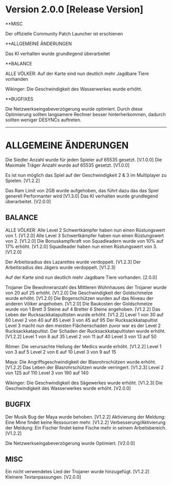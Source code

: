 # Version 2.0.0 [Release Version]

**MISC

Der offizielle Community Patch Launcher ist erschienen

**ALLGEMEINE ÄNDERUNGEN 

Das KI verhalten wurde grundlegend überarbeitet

**BALANCE

ALLE VÖLKER:
Auf der Karte sind nun deutlich mehr Jagdbare Tiere vorhanden

Wikinger:
Die Geschwindigkeit des Wasserwerkes wurde erhöht.

**BUGFIXES

Die Netzwerkseingabeverzögerung wurde optimiert.
Durch diese Optimierung sollten langsamere Rechner besser hinterherkommen, dadurch sollten weniger DESYNCs auftreten.

-------------------------------------------------------------------------------------------------------------------------

# ALLGEMEINE ÄNDERUNGEN

Die Siedler Anzahl wurde für jeden Spieler auf 65535 gesetzt. [V.1.0.0]
Die Maximale Träger Anzahl wurde auf 65535 gesetzt. [V1.0.0]

Es ist nun möglich das Spiel auf der Geschwindigkeit 2 & 3 im Multiplayer zu Spielen. [V1.2.2]

Das Ram Limit von 2GB wurde aufgehoben, das führt dazu das das Spiel generell Performanter wird [V1.3.0]
Das KI verhalten wurde grundlegend überarbeitet. [V2.0.0]


## BALANCE

ALLE VÖLKER:
Alle Level 2 Schwertkämpfer haben nun einen Rüstungswert von 1. [V1.2.0]
Alle Level 3 Schwertkämpfer haben nun einen Rüstungswert von 2. [V1.2.0]
Die Bonuskampfkraft von Squadleadern wurde von 10% auf 17% erhöht. [V1.2.0]
Squadleader haben nun einen Rüstungswert von 3. [V1.2.0]

Der Arbeitsradius des Lazarettes wurde verdoppelt. [V1.2.3]
Der Arbeitsradius des Jägers wurde verdoppelt. [V1.2.3]

Auf der Karte sind nun deutlich mehr Jagdbare Tiere vorhanden. [2.0.0]


Trojaner
Die Bewohneranzahl des Mittleren Wohnhauses der Trojaner wurde von 20 auf 25 erhöht. [V1.2.0]
Die Geschwindigkeit der Goldschmelze wurde erhöht. [V1.2.0]
Die Bogenschützen wurden auf das Niveau der anderen Völker angehoben. [V1.2.0]
Die Baukosten der Goldschmelze wurde von 1 Brett 3 Steine auf 4 Bretter 6 Steine angehoben. [V1.2.2]
Das Leben der Rucksackkatapultisten wurde erhöht. [V1.2.2]
    Level 1 von 30 auf 60
    Level 2 von 40 auf 85
    Level 3 von 45 auf 95
Der Rucksackkatapultist Level 3 macht nun den meisten Flächenschaden zuvor war es der Level 2 Rucksackkatapultist.
Der Schaden der Rucksackkatapultisten wurde erhöht. [V1.2.2]
    Level 1 von 8 auf 35
    Level 2 von 11 auf 40
    Level 3 von 13 auf 50

Römer:
Die verursachte Heilung der Medics wurde erhöht. [V1.2.2]
   Level 1 von 3 auf 5
   Level 2 von 6 auf 10
   Level 3 von 9 auf 15

Maya: 
Die Angriffsgeschwindigkeit der Blasrohrschützen wurde erhöht. [V1.2.2]
Das Leben der Blasrohrschützen wurde verringert. [V1.2.3]
    Level 2 von 125 auf 110
    Level 3 von 190 auf 140

Wikinger:
Die Geschwindigkeit des Sägewerkes wurde erhöht. [V1.2.3]
Die Geschwindigkeit des Wasserwerkes wurde erhöht. [V2.0.0]

## BUGFIX

Der Musik Bug der Maya wurde behoben. [V1.2.2]
Aktivierung der Meldung: Eine Mine findet keine Ressourcen mehr. [V1.2.2]
Verbesserung/Aktivierung der Meldung: Ein Fischer findet keine Fische mehr in seinem Arbeitsbereich. [V1.2.2]

Die Netzwerkseingabeverzögerung wurde Optimiert. [V2.0.0]

## MISC

Ein nicht verwendetes Lied der Trojaner wurde hinzugefügt. [V1.2.2]
Kleinere Textanpassungen. [V2.0.0]

